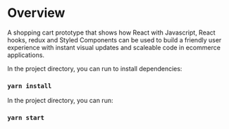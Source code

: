 # Overview

A shopping cart prototype that shows how React with Javascript, React hooks, redux and Styled Components can be used to build a friendly user experience with instant visual updates and scaleable code in ecommerce applications.

In the project directory, you can run to install dependencies:

### `yarn install`

In the project directory, you can run:

### `yarn start`
